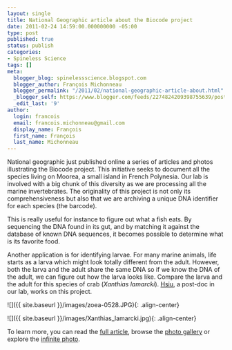```yaml
---
layout: single
title: National Geographic article about the Biocode project
date: 2011-02-24 14:59:00.000000000 -05:00
type: post
published: true
status: publish
categories:
- Spineless Science
tags: []
meta:
  blogger_blog: spinelessscience.blogspot.com
  blogger_author: François Michonneau
  blogger_permalink: "/2011/02/national-geographic-article-about.html"
  _blogger_self: https://www.blogger.com/feeds/2274824209398755639/posts/default/8402302855479890372
  _edit_last: '9'
author:
  login: francois
  email: francois.michonneau@gmail.com
  display_name: François
  first_name: François
  last_name: Michonneau
---
```

<p>National geographic just published online a series of articles and photos illustrating the Biocode project. This initiative seeks to document all the species living on Moorea, a small island in French Polynesia. Our lab is involved with a big chunk of this diversity as we are processing all the marine invertebrates. The originality of this project is not only its comprehensiveness but also that we are archiving a unique DNA identifier for each species (the barcode).</p>
<p>This is really useful for instance to figure out what a fish eats. By sequencing the DNA found in its gut, and by matching it against the database of known DNA sequences, it becomes possible to determine what is its favorite food.</p>
<p>Another application is for identifying larvae. For many marine animals, life starts as a larva which might look totally different from the adult. However, both the larva and the adult share the same DNA so if we know the DNA of the adult, we can figure out how the larva looks like. Compare the larva and the adult for this species of crab (<i>Xanthias lamarcki</i>). <a href="http://www.flmnh.ufl.edu/malacology/lin.htm">Hsiu</a>, a post-doc in our lab, works on this project.</p>


![]({{ site.baseurl }}/images/zoea-0528.JPG){: .align-center}


![]({{ site.baseurl }}/images/Xanthias_lamarcki.jpg){: .align-center}


<p>To learn more, you can read the <a href="http://news.nationalgeographic.com/news/2011/02/110223-biodiversity-moorea-biocode-barcoding-genetic-sequencing-ecosystem/">full article</a>, browse the <a href="http://news.nationalgeographic.com/news/2011/02/pictures/110223-biodiversity-cultural-tradition-moorea-biocode/">photo gallery</a> or explore the <a href="http://news.nationalgeographic.com/news/2011/02/pictures/110223-tropical-island-biodiversity-infinite-photo-moorea-biocode/">infinite photo</a>.</p>
